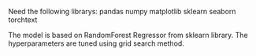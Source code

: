 Need the following librarys:
pandas
numpy
matplotlib
sklearn
seaborn
torchtext

The model is based on RandomForest Regressor from sklearn library.
The hyperparameters are tuned using grid search method.
